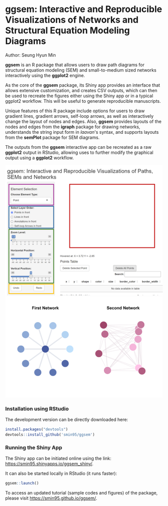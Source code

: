 <p align="center">
  <h1><strong>ggsem</strong>: Interactive and Reproducible Visualizations of Networks and Structural Equation Modeling Diagrams</h1>
</p>

Author: Seung Hyun Min

**ggsem** is an R package that allows users to draw path diagrams for structural equation modeling (SEM) and small-to-medium sized networks interactively using the **ggplot2** engine.

As the core of the **ggsem** package, its Shiny app provides an interface that allows extensive customization, and creates CSV outputs, which can then be used to recreate the figures either using the Shiny app or in a typical ggplot2 workflow. This will be useful to generate reproducible manuscripts.

Unique features of this R package include options for users to draw gradient lines, gradient arrows, self-loop arrows, as well as interactively change the layout of nodes and edges.
Also, **ggsem** provides layouts of the nodes and edges from the **igraph** package for drawing networks, understands the string input form in *laavan*'s syntax, and supports layouts from the **semPlot** package for SEM diagrams. 

The outputs from the **ggsem** interactive app can be recreated as a raw **ggplot2** output in RStudio, allowing uses to further modify the graphical output using a **ggplot2** workflow.

[![](vignettes/layout1.png)](https://smin95.shinyapps.io/ggsem_shiny/)
![](vignettes/net_tgd.png)

### Installation using RStudio

The development version can be directly downloaded here:

``` r
install.packages("devtools")
devtools::install_github('smin95/ggsem')
```

### Running the Shiny App 

The Shiny app can be initiated online using the link: https://smin95.shinyapps.io/ggsem_shiny/. 

It can also be started locally in RStudio (it runs faster):

``` r
ggsem::launch()
```
 
To access an updated tutorial (sample codes and figures) of the package, please visit https://smin95.github.io/ggsem/.

